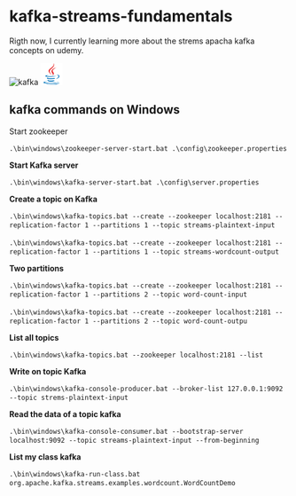 # kafka-streams-fundamentals

Rigth now, I currently learning more about the strems apacha kafka concepts on udemy.

   <P>
       <img src="https://www.vectorlogo.zone/logos/apache_kafka/apache_kafka-icon.svg" alt="kafka" width="40" height="40"/>
       <img src="https://raw.githubusercontent.com/devicons/devicon/master/icons/java/java-original.svg" alt="java" width="40" height="40"/>    
   </P>   

## kafka commands on Windows

Start zookeeper

    .\bin\windows\zookeeper-server-start.bat .\config\zookeeper.properties

**Start Kafka server**

    .\bin\windows\kafka-server-start.bat .\config\server.properties

**Create a topic on Kafka**

    .\bin\windows\kafka-topics.bat --create --zookeeper localhost:2181 --replication-factor 1 --partitions 1 --topic streams-plaintext-input
    
    .\bin\windows\kafka-topics.bat --create --zookeeper localhost:2181 --replication-factor 1 --partitions 1 --topic streams-wordcount-output

**Two partitions**

    .\bin\windows\kafka-topics.bat --create --zookeeper localhost:2181 --replication-factor 1 --partitions 2 --topic word-count-input
    
    .\bin\windows\kafka-topics.bat --create --zookeeper localhost:2181 --replication-factor 1 --partitions 2 --topic word-count-outpu

**List all topics**

    .\bin\windows\kafka-topics.bat --zookeeper localhost:2181 --list

**Write on topic Kafka**
    
    .\bin\windows\kafka-console-producer.bat --broker-list 127.0.0.1:9092 --topic strems-plaintext-input

**Read the data of a topic kafka**

    .\bin\windows\kafka-console-consumer.bat --bootstrap-server localhost:9092 --topic streams-plaintext-input --from-beginning

**List my class kafka**

    .\bin\windows\kafka-run-class.bat org.apache.kafka.streams.examples.wordcount.WordCountDemo
